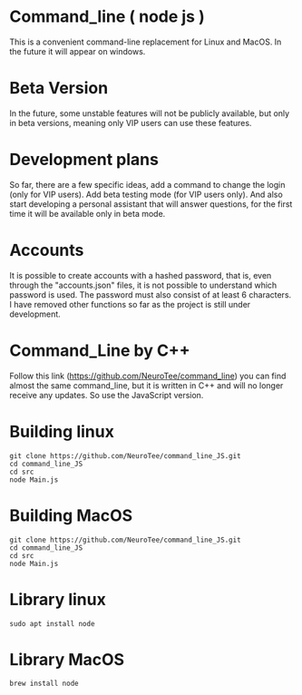 # Command_line ( node js )
This is a convenient command-line replacement for Linux and MacOS. In the future it will appear on windows.


# Beta Version 
In the future, some unstable features will not be publicly available, but only in beta versions, meaning only VIP users can use these features.

# Development plans
So far, there are a few specific ideas, add a command to change the login (only for VIP users). Add beta testing mode (for VIP users only). And also start developing a personal assistant that will answer questions, for the first time it will be available only in beta mode.

# Accounts
It is possible to create accounts with a hashed password, that is, even through the "accounts.json" files, it is not possible to understand which password is used. The password must also consist of at least 6 characters. I have removed other functions so far as the project is still under development.

# Command_Line by C++
Follow this link (https://github.com/NeuroTee/command_line) you can find almost the same command_line, but it is written in C++ and will no longer receive any updates. So use the JavaScript version.


# Building linux

```
git clone https://github.com/NeuroTee/command_line_JS.git
cd command_line_JS
cd src
node Main.js
```

# Building MacOS

```
git clone https://github.com/NeuroTee/command_line_JS.git
cd command_line_JS
cd src
node Main.js
```

# Library linux

```
sudo apt install node
```

# Library MacOS

```
brew install node
```
